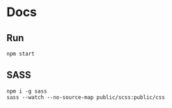 # Docs


## Run
```
npm start
```

## SASS
```
npm i -g sass
sass --watch --no-source-map public/scss:public/css
```
